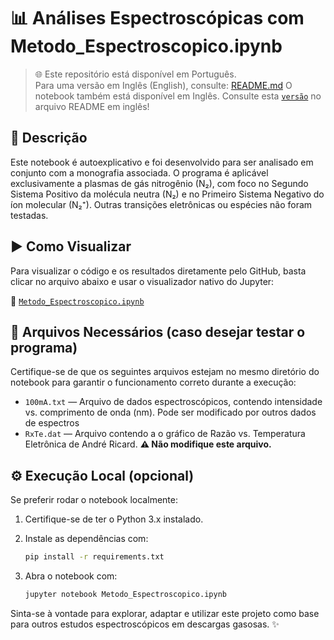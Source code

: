 # 📊 Análises Espectroscópicas com Metodo_Espectroscopico.ipynb

> 🌐 Este repositório está disponível em Português.  
> Para uma versão em Inglês (English), consulte: [README.md](README.md)
> O notebook também está disponível em Inglês. Consulte esta [`versão`](./Spectroscopic_Method.ipynb) no arquivo README em inglês! 

## 📘 Descrição

Este notebook é autoexplicativo e foi desenvolvido para ser analisado em conjunto com a monografia associada. O programa é aplicável exclusivamente a plasmas de gás nitrogênio (N₂), com foco no Segundo Sistema Positivo da molécula neutra (N₂) e no Primeiro Sistema Negativo do íon molecular (N₂⁺). Outras transições eletrônicas ou espécies não foram testadas.

## ▶️ Como Visualizar

Para visualizar o código e os resultados diretamente pelo GitHub, basta clicar no arquivo abaixo e usar o visualizador nativo do Jupyter:

🔗 [`Metodo_Espectroscopico.ipynb`](./Metodo_Espectroscopico.ipynb)

## 📁 Arquivos Necessários (caso desejar testar o programa)

Certifique-se de que os seguintes arquivos estejam no mesmo diretório do notebook para garantir o funcionamento correto durante a execução:

- `100mA.txt` — Arquivo de dados espectroscópicos, contendo intensidade vs. comprimento de onda (nm). Pode ser modificado por outros dados de espectros
- `RxTe.dat` — Arquivo contendo a o gráfico de Razão vs. Temperatura Eletrônica de André Ricard. **⚠️ Não modifique este arquivo.**

## ⚙️ Execução Local (opcional)

Se preferir rodar o notebook localmente:

1. Certifique-se de ter o Python 3.x instalado.
2. Instale as dependências com:

   ```bash
   pip install -r requirements.txt

3. Abra o notebook com:

    ```bash
    jupyter notebook Metodo_Espectroscopico.ipynb

Sinta-se à vontade para explorar, adaptar e utilizar este projeto como base para outros estudos espectroscópicos em descargas gasosas. ✨

